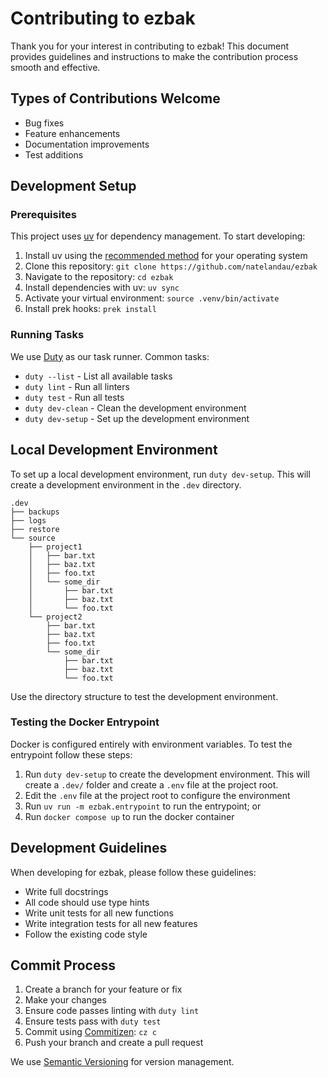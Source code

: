 # Contributing to ezbak

Thank you for your interest in contributing to ezbak! This document provides guidelines and instructions to make the contribution process smooth and effective.

## Types of Contributions Welcome

-   Bug fixes
-   Feature enhancements
-   Documentation improvements
-   Test additions

## Development Setup

### Prerequisites

This project uses [uv](https://docs.astral.sh/uv/) for dependency management. To start developing:

1. Install uv using the [recommended method](https://docs.astral.sh/uv/installation/) for your operating system
2. Clone this repository: `git clone https://github.com/natelandau/ezbak`
3. Navigate to the repository: `cd ezbak`
4. Install dependencies with uv: `uv sync`
5. Activate your virtual environment: `source .venv/bin/activate`
6. Install prek hooks: `prek install`

### Running Tasks

We use [Duty](https://pawamoy.github.io/duty/) as our task runner. Common tasks:

-   `duty --list` - List all available tasks
-   `duty lint` - Run all linters
-   `duty test` - Run all tests
-   `duty dev-clean` - Clean the development environment
-   `duty dev-setup` - Set up the development environment

## Local Development Environment

To set up a local development environment, run `duty dev-setup`. This will create a development environment in the `.dev` directory.

```
.dev
├── backups
├── logs
├── restore
└── source
    ├── project1
    │   ├── bar.txt
    │   ├── baz.txt
    │   ├── foo.txt
    │   └── some_dir
    │       ├── bar.txt
    │       ├── baz.txt
    │       └── foo.txt
    └── project2
        ├── bar.txt
        ├── baz.txt
        ├── foo.txt
        └── some_dir
            ├── bar.txt
            ├── baz.txt
            └── foo.txt
```

Use the directory structure to test the development environment.

### Testing the Docker Entrypoint

Docker is configured entirely with environment variables. To test the entrypoint follow these steps:

1. Run `duty dev-setup` to create the development environment. This will create a `.dev/` folder and create a `.env` file at the project root.
2. Edit the `.env` file at the project root to configure the environment
3. Run `uv run -m ezbak.entrypoint` to run the entrypoint; or
4. Run `docker compose up` to run the docker container

## Development Guidelines

When developing for ezbak, please follow these guidelines:

-   Write full docstrings
-   All code should use type hints
-   Write unit tests for all new functions
-   Write integration tests for all new features
-   Follow the existing code style

## Commit Process

1. Create a branch for your feature or fix
2. Make your changes
3. Ensure code passes linting with `duty lint`
4. Ensure tests pass with `duty test`
5. Commit using [Commitizen](https://github.com/commitizen-tools/commitizen): `cz c`
6. Push your branch and create a pull request

We use [Semantic Versioning](https://semver.org/) for version management.
